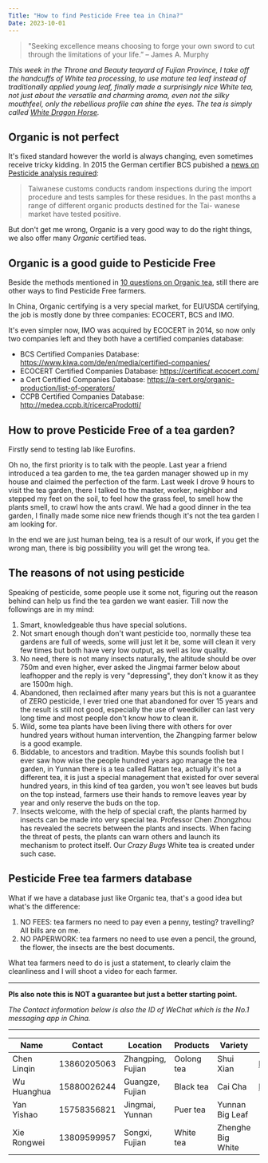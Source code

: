 ```yaml
---
Title: "How to find Pesticide Free tea in China?"
Date: 2023-10-01
---
```


> "Seeking excellence means choosing to forge your own sword to cut through the limitations of your life.” – James A. Murphy

*This week in the Throne and Beauty teayard of Fujian Province, I take off the handcuffs of White tea processing, to use mature tea leaf instead of traditionally applied young leaf, finally made a surprisingly nice White tea, not just about the versatile and charming aroma, even not the silky mouthfeel, only the rebellious profile can shine the eyes. The tea is simply called [White Dragon Horse](https://www.chinabeastsandlegends.com/bai-long-ma).*

## Organic is not perfect

It's fixed standard however the world is always changing, even sometimes receive tricky kidding. In 2015 the German certifier BCS pubished a [news on Pesticide analysis required](http://www.bcskorea.com/~bcskorea/_include/download_single.php?FILE_INFO=BOARD|board_image1|board_idx|157|board):

> Taiwanese customs conducts random inspections during the import procedure and tests samples for these residues. In the past months a range of different organic products destined for the Tai- wanese market have tested positive.

But don't get me wrong, Organic is a very good way to do the right things, we also offer many *Organic* certified teas. 

## Organic is a good guide to Pesticide Free

Beside the methods mentioned in [10 questions on Organic tea](/post/ten-questions-on-organic-tea/), still there are other ways to find Pesticide Free farmers.

In China, Organic certifying is a very special market, for EU/USDA certifying, the job is mostly done by three companies: ECOCERT, BCS and IMO.

It's even simpler now, IMO was acquired by ECOCERT in 2014, so now only two companies left and they both have a certified companies database:

* BCS Certified Companies Database: https://www.kiwa.com/de/en/media/certified-companies/
* ECOCERT Certified Companies Database: https://certificat.ecocert.com/
* a Cert Certified Companies Database: https://a-cert.org/organic-production/list-of-operators/
* CCPB Certified Companies Database: http://medea.ccpb.it/ricercaProdotti/

## How to prove Pesticide Free of a tea garden?

Firstly send to testing lab like Eurofins.

Oh no, the first priority is to talk with the people. Last year a friend introduced a tea garden to me, the tea garden manager showed up in my house and claimed the perfection of the farm. Last week I drove 9 hours to visit the tea garden, there I talked to the master, worker, neighbor and stepped my feet on the soil, to feel how the grass feel, to smell how the plants smell, to crawl how the ants crawl. We had a good dinner in the tea garden, I finally made some nice new friends though it's not the tea garden I am looking for.

In the end we are just human being, tea is a result of our work, if you get the wrong man, there is big possibility you will get the wrong tea.

## The reasons of not using pesticide

Speaking of pesticide, some people use it some not, figuring out the reason behind can help us find the tea garden we want easier. Till now the followings are in my mind:

1. Smart, knowledgeable thus have special solutions.
2. Not smart enough though don't want pesticide too, normally these tea gardens are full of weeds, some will just let it be, some will clean it very few times but both have very low output, as well as low quality.
3. No need, there is not many insects naturally, the altitude should be over 750m and even higher, ever asked the Jingmai farmer below about leafhopper and the reply is very "depressing", they don't know it as they are 1500m high.
4. Abandoned, then reclaimed after many years but this is not a guarantee of ZERO pesticide, I ever tried one that abandoned for over 15 years and the result is still not good, especially the use of weedkiller can last very long time and most people don't know how to clean it.
5. Wild, some tea plants have been living there with others for over hundred years without human intervention, the Zhangping farmer below is a good example.
6. Biddable, to ancestors and tradition. Maybe this sounds foolish but I ever saw how wise the people hundred years ago manage the tea garden, in Yunnan there is a tea called Rattan tea, actually it's not a different tea, it is just a special management that existed for over several hundred years, in this kind of tea garden, you won't see leaves but buds on the top instead, farmers use their hands to remove leaves year by year and only reserve the buds on the top.
7. Insects welcome, with the help of special craft, the plants harmed by insects can be made into very special tea. Professor Chen Zhongzhou has revealed the secrets between the plants and insects. When facing the threat of pests, the plants can warn others and launch its mechanism to protect itself. Our *Crazy Bugs* White tea is created under such case.

## Pesticide Free tea farmers database

What if we have a database just like Organic tea, that's a good idea but what's the difference:

1. NO FEES: tea farmers no need to pay even a penny, testing? travelling? All bills are on me.
2. NO PAPERWORK: tea farmers no need to use even a pencil, the ground, the flower, the insects are the best documents.

What tea farmers need to do is just a statement, to clearly claim the cleanliness and I will shoot a video for each farmer. 

---

**Pls also note this is NOT a guarantee but just a better starting point.**

*The Contact information below is also the ID of WeChat which is the No.1 messaging app in China.*

---

| Name | Contact | Location | Products | Variety | Video |
| ---- | ------- | -------- | -------- | ------- | ----- |
| Chen Linqin | 13860205063 | Zhangping, Fujian | Oolong tea | Shui Xian | https://youtube.com/ |
| Wu Huanghua | 15880026244 | Guangze, Fujian | Black tea | Cai Cha | https://vimeo.com |
| Yan Yishao | 15758356821 | Jingmai, Yunnan | Puer tea | Yunnan Big Leaf | - |
| Xie Rongwei | 13809599957 | Songxi, Fujian | White tea | Zhenghe Big White | - |







